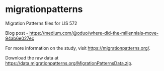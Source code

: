# migrationpatterns
Migration Patterns files for LIS 572

Blog post - https://medium.com/@oduo/where-did-the-millennials-move-94ab6e027ec 

For more information on the study, visit https://migrationpatterns.org/.

Download the raw data at https://data.migrationpatterns.org/MigrationPatternsData.zip.

